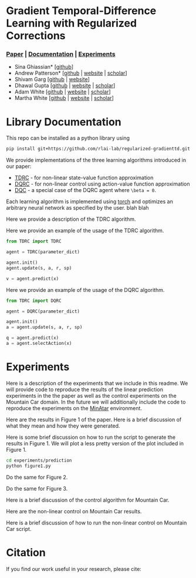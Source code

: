 # Gradient Temporal-Difference Learning with Regularized Corrections

### [Paper]() | [Documentation](#library-documentation) | [Experiments](#experiments)

- Sina Ghiassian* [[github](https://github.com/sinaghiassian)]
- Andrew Patterson* [[github](https://github.com/andnp) | [website](https://andnp.github.io) | [scholar](https://scholar.google.ca/citations?user=jd2nCqYAAAAJ)]
- Shivam Garg [[github](https://github.com/svmgrg) | [website](https://svmgrg.github.io/)]
- Dhawal Gupta [[github](https://github.com/dhawgupta) | [website](https://dhawgupta.github.io/) | [scholar](https://scholar.google.ca/citations?user=n1Lsp_8AAAAJ)]
- Adam White [[github](https://github.com/amw8) | [website](https://sites.ualberta.ca/~amw8/) | [scholar](https://scholar.google.ca/citations?user=1GqGhcsAAAAJ)]
- Martha White [[github](https://github.com/marthawhite) | [website](https://webdocs.cs.ualberta.ca/~whitem/) | [scholar](https://scholar.google.ca/citations?user=t5zdD_IAAAAJ)]

# Library Documentation
This repo can be installed as a python library using
```bash
pip install git+https://github.com/rlai-lab/regularized-gradienttd.git
```
We provide implementations of the three learning algorithms introduced in our paper:
 * [TDRC](TDRC/TDRC.py) - for non-linear state-value function approximation
 * [DQRC](TDRC/DQRC.py) - for non-linear control using action-value function approximation
 * [DQC](TDRC/DQC.py) - a special case of the DQRC agent where `\beta = 0`.

Each learning algorithm is implemented using [torch]() and optimizes an arbitrary neural network as specified by the user.
blah blah

Here we provide a description of the TDRC algorithm.

Here we provide an example of the usage of the TDRC algorithm.
```python
from TDRC import TDRC

agent = TDRC(parameter_dict)

agent.init()
agent.update(s, a, r, sp)

v = agent.predict(x)
```

Here we provide an example of the usage of the DQRC algorithm.
```python
from TDRC import DQRC

agent = DQRC(parameter_dict)

agent.init()
a = agent.update(s, a, r, sp)

q = agent.predict(x)
a = agent.selectAction(x)
```

# Experiments
Here is a description of the experiments that we include in this readme.
We will provide code to reproduce the results of the linear prediction experiments in the the paper as well as the control experiments on the Mountain Car domain.
In the future we will additionally include the code to reproduce the experiments on the [MinAtar]() environment.

Here are the results in Figure 1 of the paper.
Here is a brief discussion of what they mean and how they were generated.

Here is some brief discussion on how to run the script to generate the results in Figure 1.
We will plot a less pretty version of the plot included in Figure 1.
```bash
cd experiments/prediction
python figure1.py
```

Do the same for Figure 2.

Do the same for Figure 3.

Here is a brief discussion of the control algorithm for Mountain Car.

Here are the non-linear control on Mountain Car results.

Here is a brief discussion of how to run the non-linear control on Mountain Car script.

# Citation

If you find our work useful in your research, please cite:
```

```

